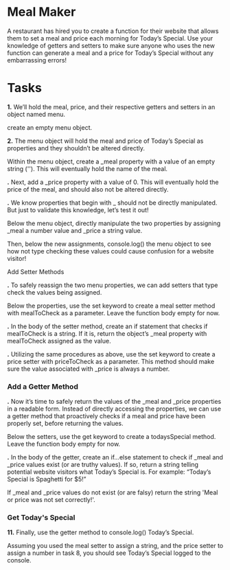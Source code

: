 # Meal Maker

A restaurant has hired you to create a function for their website that allows them to set a meal and price each morning for Today’s Special. Use your knowledge of getters and setters to make sure anyone who uses the new function can generate a meal and a price for Today’s Special without any embarrassing errors!

# Tasks

**1.** We’ll hold the meal, price, and their respective getters and setters in an object named menu.

create an empty menu object.

**2.** The menu object will hold the meal and price of Today’s Special as properties and they shouldn’t be altered directly.

Within the menu object, create a _meal property with a value of an empty string (''). This will eventually hold the name of the meal.

**.** Next, add a _price property with a value of 0. This will eventually hold the price of the meal, and should also not be altered directly.

**.** We know properties that begin with _ should not be directly manipulated. But just to validate this knowledge, let’s test it out!

Below the menu object, directly manipulate the two properties by assigning _meal a number value and _price a string value.

Then, below the new assignments, console.log() the menu object to see how not type checking these values could cause confusion for a website visitor!

Add Setter Methods

**.** To safely reassign the two menu properties, we can add setters that type check the values being assigned.

Below the properties, use the set keyword to create a meal setter method with mealToCheck as a parameter. Leave the function body empty for now.

**.** In the body of the setter method, create an if statement that checks if mealToCheck is a string. If it is, return the object’s _meal property with mealToCheck assigned as the value.

**.** Utilizing the same procedures as above, use the set keyword to create a price setter with priceToCheck as a parameter. This method should make sure the value associated with _price is always a number.

### Add a Getter Method

**.** Now it’s time to safely return the values of the _meal and _price properties in a readable form. Instead of directly accessing the properties, we can use a getter method that proactively checks if a meal and price have been properly set, before returning the values.

Below the setters, use the get keyword to create a todaysSpecial method. Leave the function body empty for now.

**.** In the body of the getter, create an if…else statement to check if _meal and _price values exist (or are truthy values). If so, return a string telling potential website visitors what Today’s Special is. For example: “Today’s Special is Spaghetti for $5!”

If _meal and _price values do not exist (or are falsy) return the string 'Meal or price was not set correctly!'.

### Get Today's Special

**11.** Finally, use the getter method to console.log() Today’s Special.

Assuming you used the meal setter to assign a string, and the price setter to assign a number in task 8, you should see Today’s Special logged to the console.
